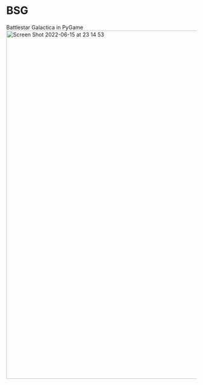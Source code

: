 # BSG
Battlestar Galactica in PyGame
<img width="919" alt="Screen Shot 2022-06-15 at 23 14 53" src="https://user-images.githubusercontent.com/76882804/173863312-c11e6072-fa32-43ad-b013-4f7ba9e1b3c0.png">
